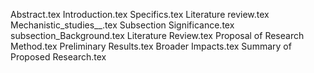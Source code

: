 Abstract.tex
Introduction.tex
Specifics.tex
Literature review.tex
Mechanistic_studies__.tex
Subsection Significance.tex
subsection_Background.tex
Literature Review.tex
Proposal of Research Method.tex
Preliminary Results.tex
Broader Impacts.tex
Summary of Proposed Research.tex
